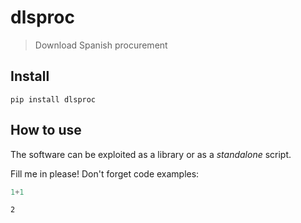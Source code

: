 # dlsproc
> Download Spanish procurement


## Install

`pip install dlsproc`

## How to use

The software can be exploited as a library or as a *standalone* script.

Fill me in please! Don't forget code examples:

```python
1+1
```




    2


